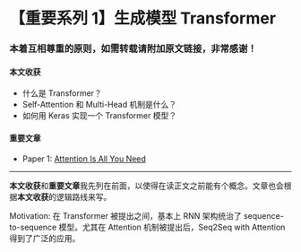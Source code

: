 
# 【重要系列 1】生成模型 Transformer

### 本着互相尊重的原则，如需转载请附加原文链接，非常感谢！


#### 本文收获
* 什么是 Transformer？
* Self-Attention 和 Multi-Head 机制是什么？
* 如何用 Keras 实现一个 Transformer 模型？
#### 重要文章
* <span id = "paper1">Paper 1</span>: [Attention Is All You Need](https://arxiv.org/pdf/1706.03762.pdf)
---
**本文收获**和**重要文章**我先列在前面，以使得在读正文之前能有个概念。文章也会根据**本文收获**的逻辑路线来写。

Motivation: 在 Transformer 被提出之间，基本上 RNN 架构统治了 sequence-to-sequence 模型。尤其在 Attention 机制被提出后，Seq2Seq with Attention 得到了广泛的应用。
<!--stackedit_data:
eyJoaXN0b3J5IjpbLTE5Njc2OTY4MTgsMTU2OTkwOTM3NCwxNz
I4Njg2Njc0LDE3NDA2MTU5NjFdfQ==
-->